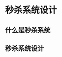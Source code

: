 

# 秒杀系统设计  


## 什么是秒杀系统  


<!-- 

qps飘高  
我是如何将系统QPS从300提升到6000的
https://blog.csdn.net/u012562943/article/details/100879341


高并发架构系列：什么是流量削峰？如何解决秒杀业务的削峰场景
https://blog.csdn.net/m0_37125796/article/details/88833419

-->


## 秒杀系统设计  


<!-- 
 
秒杀系统的架构分析与实战
https://mp.weixin.qq.com/s/CUTG32SaLST9nmhBP1PgkA
经验：一个秒杀系统的设计思考
https://mp.weixin.qq.com/s/cyR59SLxOqpC5my8vl8VnQ
秒杀架构模型设计，怎么搞？ 
https://mp.weixin.qq.com/s/ZMoLa1dlgDEPG7kAqS79tg
这一次，彻底弄懂“秒杀系统” 
https://mp.weixin.qq.com/s?__biz=MjM5ODI5Njc2MA==&mid=2655826732&idx=1&sn=2ff974a229fa8276646e4343990e8556&chksm=bd74fefb8a0377ed814522413f5a5a4cd98272f2e1a7f09dabe25d1797c5b406d12d91eecd87&mpshare=1&scene=1&srcid=&sharer_sharetime=1568201541445&sharer_shareid=b256218ead787d58e0b58614a973d00d&key=2a4ff15fdd84634657a339ecc4fdb0102ba0a10162fa7605c55832121ed738b7f126631b73f50506cd4b8837d56d64dcca233432973943b22a4658512020508fc3611c27ffb677dd0c1b272049e052d2&ascene=1&uin=MTE1MTYxNzY2MQ%3D%3D&devicetype=Windows+10&version=62060844&lang=zh_CN&pass_ticket=itx1gApiSjQ3hWB5NxczIuCswqlR4CHjqy8rNSbMiIlPrLAnYQ1%2BCdb6ALXoRgGH
《吊打面试官》系列-秒杀系统设计
https://juejin.im/post/5dd09f5af265da0be72aacbd
实战 Spring Cloud 微服务架构下的“秒杀”（含代码） 
https://mp.weixin.qq.com/s?__biz=MzI4ODQ3NjE2OA==&mid=2247485875&idx=1&sn=0ff0a0c4ea9c5a36334d80de83f1084c&chksm=ec3c94d4db4b1dc29283aae847140827bf8db0a8d4113a5a8f6f15d1f9daf2207ce8f36221c8&mpshare=1&scene=1&srcid=&sharer_sharetime=1574610504784&sharer_shareid=b256218ead787d58e0b58614a973d00d&key=0414aa86a61cc65d5075224c9bbe07dc0ec18127df5a5dec0b896c957b5c02e89ace501c4a5805f1846578d33bb68bc07855abfe1d7425e5bf5ee862303da6da1ac182a521552200e8715143232cc369&ascene=1&uin=MTE1MTYxNzY2MQ%3D%3D&devicetype=Windows+10&version=62070152&lang=zh_CN&pass_ticket=NUAXVXOtx23t%2B2qP0pIU2igFgFZyp%2BSpoLm3b%2FFpPXb%2FFprtG9Q72sqp35P17oGU
使用 Redis 搭建电商秒杀系统
https://mp.weixin.qq.com/s/qgGS7ODqdQIHFtKnVlvIDQ
秒杀系统设计～亿级用户
https://mp.weixin.qq.com/s/tdpht9QeGZlqYOu2vidHLg
 进阶：秒杀系统是如何设计的？ 
https://mp.weixin.qq.com/s/4jYEvq7tIlbLOLGvXI4prg
秒杀系统设计的 5 个要点：前端三板斧＋后端两条路！ 
https://mp.weixin.qq.com/s/8TWZG0rkTuvBqw3abPDE2w
还不知道【秒杀系统】如何设计？ 
https://mp.weixin.qq.com/s/CYa_YGVGCnozus2K9UTfNA

-->



